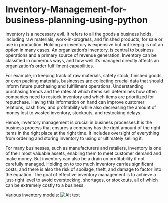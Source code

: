 # Inventory-Management-for-business-planning-using-python

Inventory is a necessary evil. It refers to all the goods a business holds, including raw materials, work-in-progress, and finished products, for sale or use in production. Holding an inventory is expensive but not keepig is not an option in many cases. An organization’s inventory, is central to business operations and a primary source of revenue generation. Inventory can be classified in numerous ways, and how well it’s managed directly affects an organization’s order fulfillment capabilities.

For example, in keeping track of raw materials, safety stock, finished goods, or even packing materials, businesses are collecting crucial data that should inform future purchasing and fulfillment operations. Understanding purchasing trends and the rates at which items sell determines how often companies need to restock inventory and which items are prioritized for repurchase. Having this information on hand can improve customer relations, cash flow, and profitability while also decreasing the amount of money lost to wasted inventory, stockouts, and restocking delays.

Hence, inventory management is crucial in business processes.It is the business process that ensures a company has the right amount of the right items in the right place at the right time. It includes oversight of everything from ordering and storing inventory to using or ultimately selling it.

For many businesses, such as manufacturers and retailers, inventory is one of their most valuable assets, enabling them to meet customer demand and make money. But inventory can also be a drain on profitability if not carefully managed. Holding on to too much inventory carries significant costs, and there is also the risk of spoilage, theft, and damage to factor into the equation. The goal of effective inventory management is to achieve a just-right level to avoid overstocking, shortages, or stockouts, all of which can be extremely costly to a business.

Various inventory models:
![Alt text]([https://example.com/path/to/image.png](https://www.google.com/url?sa=i&url=https%3A%2F%2Fwww.effivity.com%2Fblog%2Ftypes-of-inventory-control&psig=AOvVaw3XiwCQliV3nsrAdZNgp-yS&ust=1744779393298000&source=images&cd=vfe&opi=89978449&ved=0CBIQjRxqFwoTCNCAyo2g2YwDFQAAAAAdAAAAABAE))



